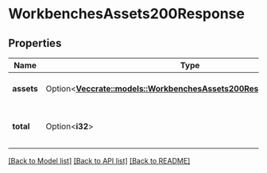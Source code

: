 # WorkbenchesAssets200Response

## Properties

Name | Type | Description | Notes
------------ | ------------- | ------------- | -------------
**assets** | Option<[**Vec<crate::models::WorkbenchesAssets200ResponseAssetsInner>**](workbenches_assets_200_response_assets_inner.md)> | An array of asset objects. | [optional]
**total** | Option<**i32**> | The total count of returned assets. | [optional]

[[Back to Model list]](../README.md#documentation-for-models) [[Back to API list]](../README.md#documentation-for-api-endpoints) [[Back to README]](../README.md)


